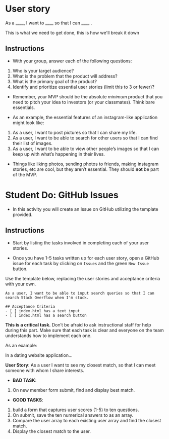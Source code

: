 # User story

As a ____, I want to ____ so that I can ____ .

This is what we need to get done, this is how we'll break it down 

## Instructions
* With your group, answer each of the following questions:
 1. Who is your target audience?
 2. What is the problem that the product will address?
 3. What is the primary goal of the product?
 4. Identify and prioritize essential user stories (limit this to 3 or fewer)?

* Remember, your MVP should be the absolute *minimum* product that you need to pitch your idea to investors (or your classmates). Think bare essentials.

* As an example, the essential features of an instagram-like application might look like:

 1. As a user, I want to post pictures so that I can share my life.
 2. As a user, I want to be able to search for other users so that I can find their list of images.
 3. As a user, I want to be able to view other people’s images so that I can keep up with what’s happening in their lives.

* Things like liking photos, sending photos to friends, making instagram stories, etc are cool, but they aren’t essential. They should **not** be part of the MVP.

# Student Do: GitHub Issues

* In this activity you will create an Issue on GitHub utilizing the template provided.

## Instructions

* Start by listing the tasks involved in completing each of your user stories.

* Once you have 1-5 tasks written up for each user story, open a GitHub issue for each task by clicking on `Issues` and the green `New Issue` button.

Use the template below, replacing the user stories and acceptance criteria with your own.

```## User Story
As a user, I want to be able to input search queries so that I can search Stack Overflow when I'm stuck.

## Acceptance Criteria
- [ ] index.html has a text input
- [ ] index.html has a search button
```

**This is a critical task.** Don’t be afraid to ask instructional staff for help during this part. Make sure that each task is clear and everyone on the team understands how to implement each one.

As an example:

In a dating website application...

**User Story**: As a user I want to see my closest match, so that I can meet someone with whom I share interests.

* **BAD TASK**: 
1. On new member form submit, find and display best match.

* **GOOD TASKS**: 
1. build a form that captures user scores (1-5) to ten questions. 
2. On submit, save the ten numerical answers to as an array.
3. Compare the user array to each existing user array and find the closest match.
4. Display the closest match to the user.